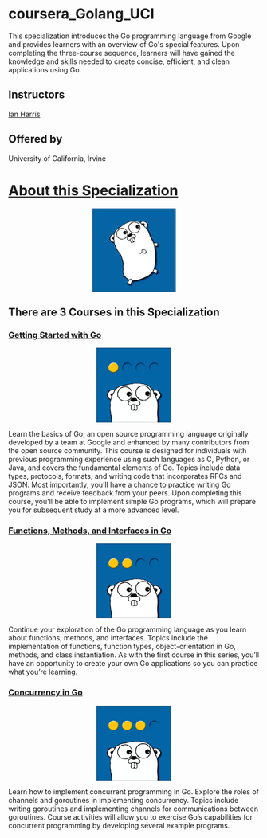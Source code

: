 # coursera_Golang_UCI
This specialization introduces the Go programming language from Google and provides learners with an overview of Go's special features. Upon completing the three-course sequence, learners will have gained the knowledge and skills needed to create concise, efficient, and clean applications using Go.

## Instructors
[Ian Harris](https://www.ics.uci.edu/~harris/index.html)

## Offered by
University of California, Irvine

# [About this Specialization](https://www.coursera.org/specializations/google-golang)

<p align="center"> 
  <img align="center" src="https://github.com/MisterZurg/coursera_Golang_UCI/blob/master/Programming-with-Google-Go-Specialization.jpg"/>
</p>

## There are 3 Courses in this Specialization
### [Getting Started with Go](https://www.coursera.org/learn/golang-getting-started)
<p align="center"> 
  <img align="center" width=150px src="https://github.com/MisterZurg/coursera_Golang_UCI/blob/master/Getting-Started-with-Go.jpg"/>
</p>

Learn the basics of Go, an open source programming language originally developed by a team at Google and enhanced by many contributors from the open source community.
This course is designed for individuals with previous programming experience using such languages as C, Python, or Java, and covers the fundamental elements of Go.
Topics include data types, protocols, formats, and writing code that incorporates RFCs and JSON.
Most importantly, you’ll have a chance to practice writing Go programs and receive feedback from your peers. 
Upon completing this course, you'll be able to implement simple Go programs, which will prepare you for subsequent study at a more advanced level.

### [Functions, Methods, and Interfaces in Go](https://www.coursera.org/learn/golang-functions-methods)
<p align="center"> 
  <img align="center" width=150px src="https://github.com/MisterZurg/coursera_Golang_UCI/blob/master/Functions-Methods-and-Interfaces-in-Go.jpg"/>
</p>

Continue your exploration of the Go programming language as you learn about functions, methods, and interfaces. 
Topics include the implementation of functions, function types, object-orientation in Go, methods, and class instantiation. 
As with the first course in this series, you’ll have an opportunity to create your own Go applications so you can practice what you’re learning.

### [Concurrency in Go](https://www.coursera.org/learn/golang-concurrency)
<p align="center"> 
  <img align="center" width=150px src="https://github.com/MisterZurg/coursera_Golang_UCI/blob/master/Concurrency-in-Go.jpg"/>
</p>

Learn how to implement concurrent programming in Go. 
Explore the roles of channels and goroutines in implementing concurrency. 
Topics include writing goroutines and implementing channels for communications between goroutines. 
Course activities will allow you to exercise Go’s capabilities for concurrent programming by developing several example programs.
